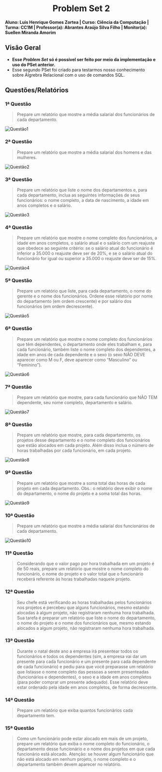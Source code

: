 <div align="center">
 
  # Problem Set 2
 
</div>

#### Aluno: Luis Henrique Gomes Zortea | Curso: Ciência da Computação | Turma: CC1M | Professor(a): Abrantes Araújo Silva Filho | Monitor(a): Suellen Miranda Amorim  

## Visão Geral

- **Esse *Problem Set* só é possível ser feito por meio da implementação e uso do PSet anterior.**
- Esse segundo PSet foi criado para testarmos nosso conhecimento sobre Álgrebra Relacional com o uso de comandos SQL.

## Questões/Relatórios

### 1ª Questão
> Prepare um relatório que mostre a média salarial dos funcionários de cada departamento.

![Questão1](https://github.com/LuisHZortea/uvv_bd_1_cc1m/blob/main/pset2/imgs/Questão1.png)

### 2ª Questão
> Prepare um relatório que mostre a média salarial dos homens e das mulheres.

![Questão2](https://github.com/LuisHZortea/uvv_bd_1_cc1m/blob/main/pset2/imgs/Questão2.png)

### 3ª Questão
> Prepare um relatório que liste o nome dos departamentos e, para cada departamento, inclua as seguintes informações de seus funcionários: o nome completo, a data de nascimento, a idade em anos completos e o salário.

![Questão3](https://github.com/LuisHZortea/uvv_bd_1_cc1m/blob/main/pset2/imgs/Questão3.png)

### 4ª Questão
> Prepare um relatório que mostre o nome completo dos funcionários, a idade em anos completos, o salário atual e o salário com um reajuste que obedece ao seguinte critério: se o salário atual do funcionário é inferior a 35.000 o reajuste deve ser de 20%, e se o salário atual do funcionário for igual ou superior a 35.000 o reajuste deve ser de 15%.

![Questão4](https://github.com/LuisHZortea/uvv_bd_1_cc1m/blob/main/pset2/imgs/Questão4.png)

### 5ª Questão
> Prepare um relatório que liste, para cada departamento, o nome do gerente e o nome dos funcionários. Ordene esse relatório por nome do departamento (em ordem crescente) e por salário dos funcionários (em ordem decrescente).

![Questão5](https://github.com/LuisHZortea/uvv_bd_1_cc1m/blob/main/pset2/imgs/Questão5.png)

### 6ª Questão
> Prepare um relatório que mostre o nome completo dos funcionários que têm dependentes, o departamento onde eles trabalham e, para cada funcionário, também liste o nome completo dos dependentes, a idade em anos de cada dependente e o sexo (o sexo NÃO DEVE aparecer como M ou F, deve aparecer como “Masculino” ou “Feminino”).

![Questão6](https://github.com/LuisHZortea/uvv_bd_1_cc1m/blob/main/pset2/imgs/Questão6.png)

### 7ª Questão
> Prepare um relatório que mostre, para cada funcionário que NÃO TEM dependente, seu nome completo, departamento e salário.

![Questão7](https://github.com/LuisHZortea/uvv_bd_1_cc1m/blob/main/pset2/imgs/Questão7.png)

### 8ª Questão
> Prepare um relatório que mostre, para cada departamento, os projetos desse departamento e o nome completo dos funcionários que estão alocados em cada projeto. Além disso inclua o número de horas trabalhadas por cada funcionário, em cada projeto.

![Questão8](https://github.com/LuisHZortea/uvv_bd_1_cc1m/blob/main/pset2/imgs/Questão8.png)

### 9ª Questão
> Prepare um relatório que mostre a soma total das horas de cada projeto em cada departamento. Obs.: o relatório deve exibir o nome do departamento, o nome do projeto e a soma total das horas.

![Questão9](https://github.com/LuisHZortea/uvv_bd_1_cc1m/blob/main/pset2/imgs/Questão9.png)

### 10ª Questão
> Prepare um relatório que mostre a média salarial dos funcionários de cada departamento.

![Questão10](https://github.com/LuisHZortea/uvv_bd_1_cc1m/blob/main/pset2/imgs/Questão10.png)

### 11ª Questão
> Considerando que o valor pago por hora trabalhada em um projeto é de 50 reais, prepare um relatório que mostre o nome completo do funcionário, o nome do projeto e o valor total que o funcionário receberá referente às horas trabalhadas naquele projeto.

### 12ª Questão
> Seu chefe está verificando as horas trabalhadas pelos funcionários nos projetos e percebeu que alguns funcionários, mesmo estando alocadas à algum projeto, não registraram nenhuma hora trabalhada. Sua tarefa é preparar um relatório que liste o nome do departamento, o nome do projeto e o nome dos funcionários que, mesmo estando alocados a algum projeto, não registraram nenhuma hora trabalhada.

### 13ª Questão
> Durante o natal deste ano a empresa irá presentear todos os funcionários e todos os dependentes (sim, a empresa vai dar um presente para cada funcionário e um presente para cada dependente de cada funcionário) e pediu para que você preparasse um relatório que listasse o nome completo das pessoas a serem presenteadas (funcionários e dependentes), o sexo e a idade em anos completos (para poder comprar um presente adequado). Esse relatório deve estar ordenado pela idade em anos completos, de forma decrescente.

### 14ª Questão
> Prepare um relatório que exiba quantos funcionários cada departamento tem.

### 15ª Questão
> Como um funcionário pode estar alocado em mais de um projeto, prepare um relatório que exiba o nome completo do funcionário, o departamento desse funcionário e o nome dos projetos em que cada funcionário está alocado. Atenção: se houver algum funcionário que não está alocado em nenhum projeto, o nome completo e o departamento também devem aparecer no relatório.
